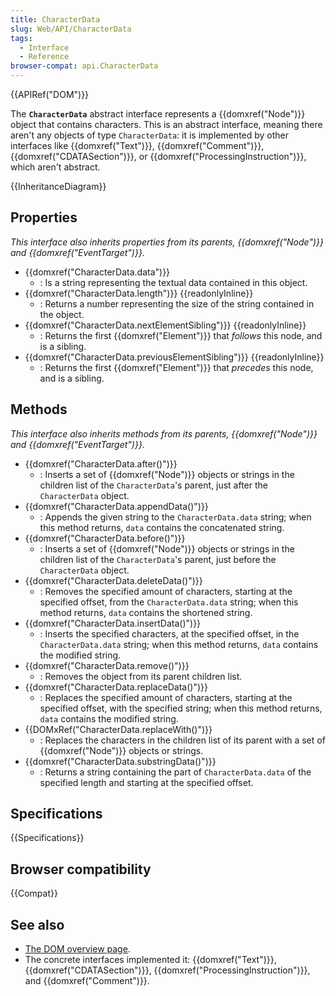 ```yaml
---
title: CharacterData
slug: Web/API/CharacterData
tags:
  - Interface
  - Reference
browser-compat: api.CharacterData
---
```

{{APIRef("DOM")}}

The **`CharacterData`** abstract interface represents a {{domxref("Node")}} object that contains characters. This is an abstract interface, meaning there aren't any objects of type `CharacterData`: it is implemented by other interfaces like {{domxref("Text")}}, {{domxref("Comment")}}, {{domxref("CDATASection")}}, or {{domxref("ProcessingInstruction")}}, which aren't abstract.

{{InheritanceDiagram}}

## Properties

_This interface also inherits properties from its parents, {{domxref("Node")}} and {{domxref("EventTarget")}}._

- {{domxref("CharacterData.data")}}
  - : Is a string representing the textual data contained in this object.
- {{domxref("CharacterData.length")}} {{readonlyInline}}
  - : Returns a number representing the size of the string contained in the object.
- {{domxref("CharacterData.nextElementSibling")}} {{readonlyInline}}
  - : Returns the first {{domxref("Element")}} that _follows_ this node, and is a sibling.
- {{domxref("CharacterData.previousElementSibling")}} {{readonlyInline}}
  - : Returns the first {{domxref("Element")}} that _precedes_ this node, and is a sibling.

## Methods

_This interface also inherits methods from its parents, {{domxref("Node")}} and {{domxref("EventTarget")}}._

- {{domxref("CharacterData.after()")}}
  - : Inserts a set of {{domxref("Node")}} objects or strings in the children list of the
    `CharacterData`'s parent, just after the `CharacterData` object.
- {{domxref("CharacterData.appendData()")}}
  - : Appends the given string to the `CharacterData.data` string; when this method returns, `data` contains the concatenated string.
- {{domxref("CharacterData.before()")}}
  - : Inserts a set of {{domxref("Node")}} objects or strings in the children list of the
    `CharacterData`'s parent, just before the `CharacterData` object.
- {{domxref("CharacterData.deleteData()")}}
  - : Removes the specified amount of characters, starting at the specified offset, from the `CharacterData.data` string; when this method returns, `data` contains the shortened string.
- {{domxref("CharacterData.insertData()")}}
  - : Inserts the specified characters, at the specified offset, in the `CharacterData.data` string; when this method returns, `data` contains the modified string.
- {{domxref("CharacterData.remove()")}}
  - : Removes the object from its parent children list.
- {{domxref("CharacterData.replaceData()")}}
  - : Replaces the specified amount of characters, starting at the specified offset, with the specified string; when this method returns, `data` contains the modified string.
- {{DOMxRef("CharacterData.replaceWith()")}}
  - : Replaces the characters in the children list of its parent with a set of {{domxref("Node")}} objects or strings.
- {{domxref("CharacterData.substringData()")}}
  - : Returns a string containing the part of `CharacterData.data` of the specified length and starting at the specified offset.

## Specifications

{{Specifications}}

## Browser compatibility

{{Compat}}

## See also

- [The DOM overview page](/en-US/docs/Web/API/Document_Object_Model).
- The concrete interfaces implemented it: {{domxref("Text")}}, {{domxref("CDATASection")}}, {{domxref("ProcessingInstruction")}}, and {{domxref("Comment")}}.
